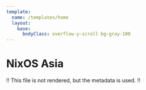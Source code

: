 ```yaml
---
template:
  name: /templates/home
  layout:
    base:
      bodyClass: overflow-y-scroll bg-gray-100
---
```


# NixOS Asia

!! This file is not rendered, but the metadata is used. !!
